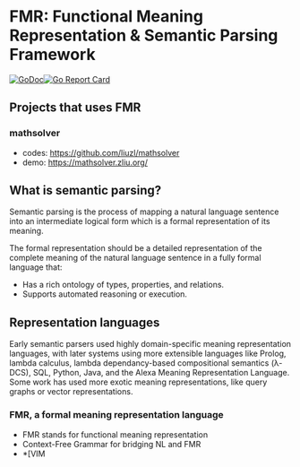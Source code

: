 # FMR: Functional Meaning Representation & Semantic Parsing Framework
[![GoDoc](https://godoc.org/github.com/liuzl/fmr?status.svg)](https://godoc.org/github.com/liuzl/fmr)[![Go Report Card](https://goreportcard.com/badge/github.com/liuzl/fmr)](https://goreportcard.com/report/github.com/liuzl/fmr)

## Projects that uses FMR

### mathsolver
* codes: https://github.com/liuzl/mathsolver
* demo: https://mathsolver.zliu.org/

## What is semantic parsing?
Semantic parsing is the process of mapping a natural language sentence into an intermediate logical form which is a formal representation of its meaning.

The formal representation should be a detailed representation of the complete meaning of the natural language sentence in a fully formal language that:

* Has a rich ontology of types, properties, and relations.
* Supports automated reasoning or execution.

## Representation languages
Early semantic parsers used highly domain-specific meaning representation languages, with later systems using more extensible languages like Prolog, lambda calculus, lambda dependancy-based compositional semantics (λ-DCS), SQL, Python, Java, and the Alexa Meaning Representation Language. Some work has used more exotic meaning representations, like query graphs or vector representations.

### FMR, a formal meaning representation language
* FMR stands for  functional meaning representation
* Context-Free Grammar for bridging NL and FMR
* *[VIM 